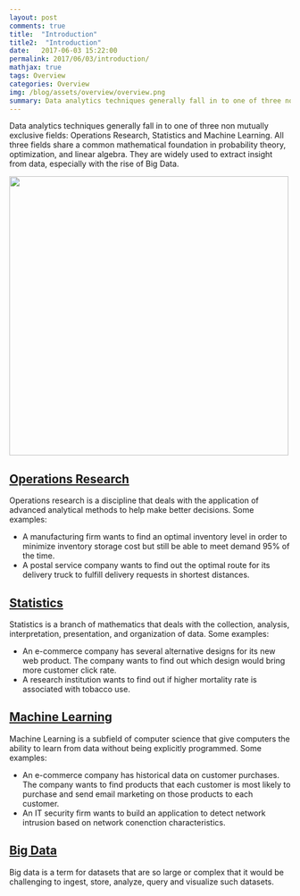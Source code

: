 ```yaml
---
layout: post
comments: true
title:  "Introduction"
title2:  "Introduction"
date:   2017-06-03 15:22:00
permalink: 2017/06/03/introduction/
mathjax: true
tags: Overview
categories: Overview
img: /blog/assets/overview/overview.png
summary: Data analytics techniques generally fall in to one of three non mutually exclusive fields...
---
```


Data analytics techniques generally fall in to one of three non mutually exclusive fields: Operations Research, Statistics and Machine Learning. All three fields share a common mathematical foundation in probability theory, optimization, and linear algebra. They are widely used to extract insight from data, especially with the rise of Big Data.
<div class="imgcap">
<div >
    <img src="/blog/assets/overview/overview.png" width = "500">
</div>
</div>

## [Operations Research](/blog/2017/06/28/overview-operations-research/)
Operations research is a discipline that deals with the application of advanced analytical methods to help make better decisions.
Some examples:
* A manufacturing firm wants to find an optimal inventory level in order to minimize inventory storage cost but still be able to meet demand 95% of the time.
* A postal service company wants to find out the optimal route for its delivery truck to fulfill delivery requests in shortest distances.

## [Statistics](/blog/2017/06/28/overview-statistics/)
Statistics is a branch of mathematics that deals with the collection, analysis, interpretation, presentation, and organization of data.
Some examples:
* An e-commerce company has several alternative designs for its new web product. The company wants to find out which design would bring more customer click rate.
* A research institution wants to find out if higher mortality rate is associated with tobacco use.

## [Machine Learning](/blog/2017/06/05/overview-machine-learning/)
Machine Learning is a subfield of computer science that give computers the ability to learn from data without being explicitly programmed.
Some examples:
* An e-commerce company has historical data on customer purchases. The company wants to find products that each customer is most likely to purchase and send email marketing on those products to each customer. 
* An IT security firm wants to build an application to detect network intrusion based on network conenction characteristics.

## [Big Data](/blog/2017/06/28/overview-big-data/)
Big data is a term for datasets that are so large or complex that it would be challenging to ingest, store, analyze, query and visualize such datasets.
